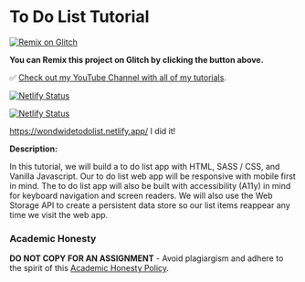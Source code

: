 # To Do List Tutorial

[![Remix on Glitch](https://cdn.glitch.com/2703baf2-b643-4da7-ab91-7ee2a2d00b5b%2Fremix-button.svg)](https://glitch.com/edit/#!/import/github/gitdagray/to_do_list_tutorial)

**You can Remix this project on Glitch by clicking the button above.**

✅ [Check out my YouTube Channel with all of my tutorials](https://www.youtube.com/DaveGrayTeachesCode).

[![Netlify Status](https://api.netlify.com/api/v1/badges/5b6d52c9-e1f5-4756-a259-ec9e36cb6949/deploy-status)](https://app.netlify.com/sites/dreamy-ramanujan-15e790/deploys)

[![Netlify Status](https://api.netlify.com/api/v1/badges/d5f0a3f4-0a1f-474a-b110-7e5b2fb2e6e3/deploy-status)](https://app.netlify.com/sites/effortless-cucurucho-07397c/deploys)

https://wondwidetodolist.netlify.app/ I did it!

**Description:**

In this tutorial, we will build a to do list app with HTML, SASS / CSS, and Vanilla Javascript. Our to do list web app will be responsive with mobile first in mind. The to do list app will also be built with accessibility (A11y) in mind for keyboard navigation and screen readers. We will also use the Web Storage API to create a persistent data store so our list items reappear any time we visit the web app.

### Academic Honesty

**DO NOT COPY FOR AN ASSIGNMENT** - Avoid plagiargism and adhere to the spirit of this [Academic Honesty Policy](https://www.freecodecamp.org/news/academic-honesty-policy/).

